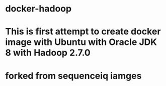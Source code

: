 # docker-hadoop
# This is first attempt to create docker image with Ubuntu with Oracle JDK 8 with Hadoop 2.7.0
# forked from sequenceiq iamges

